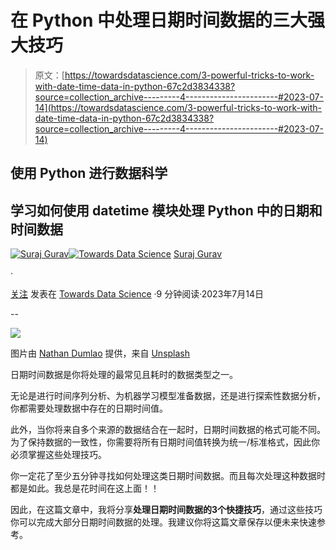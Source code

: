 # 在 Python 中处理日期时间数据的三大强大技巧

> 原文：[https://towardsdatascience.com/3-powerful-tricks-to-work-with-date-time-data-in-python-67c2d3834338?source=collection_archive---------4-----------------------#2023-07-14](https://towardsdatascience.com/3-powerful-tricks-to-work-with-date-time-data-in-python-67c2d3834338?source=collection_archive---------4-----------------------#2023-07-14)

## 使用 Python 进行数据科学

## 学习如何使用 datetime 模块处理 Python 中的日期和时间数据

[](https://medium.com/@17.rsuraj?source=post_page-----67c2d3834338--------------------------------)[![Suraj Gurav](../Images/f5dca32861f8c1c428e66fbe2174c04b.png)](https://medium.com/@17.rsuraj?source=post_page-----67c2d3834338--------------------------------)[](https://towardsdatascience.com/?source=post_page-----67c2d3834338--------------------------------)[![Towards Data Science](../Images/a6ff2676ffcc0c7aad8aaf1d79379785.png)](https://towardsdatascience.com/?source=post_page-----67c2d3834338--------------------------------) [Suraj Gurav](https://medium.com/@17.rsuraj?source=post_page-----67c2d3834338--------------------------------)

·

[关注](https://medium.com/m/signin?actionUrl=https%3A%2F%2Fmedium.com%2F_%2Fsubscribe%2Fuser%2F1fdda183cca2&operation=register&redirect=https%3A%2F%2Ftowardsdatascience.com%2F3-powerful-tricks-to-work-with-date-time-data-in-python-67c2d3834338&user=Suraj+Gurav&userId=1fdda183cca2&source=post_page-1fdda183cca2----67c2d3834338---------------------post_header-----------) 发表在 [Towards Data Science](https://towardsdatascience.com/?source=post_page-----67c2d3834338--------------------------------) ·9 分钟阅读·2023年7月14日[](https://medium.com/m/signin?actionUrl=https%3A%2F%2Fmedium.com%2F_%2Fvote%2Ftowards-data-science%2F67c2d3834338&operation=register&redirect=https%3A%2F%2Ftowardsdatascience.com%2F3-powerful-tricks-to-work-with-date-time-data-in-python-67c2d3834338&user=Suraj+Gurav&userId=1fdda183cca2&source=-----67c2d3834338---------------------clap_footer-----------)

--

[](https://medium.com/m/signin?actionUrl=https%3A%2F%2Fmedium.com%2F_%2Fbookmark%2Fp%2F67c2d3834338&operation=register&redirect=https%3A%2F%2Ftowardsdatascience.com%2F3-powerful-tricks-to-work-with-date-time-data-in-python-67c2d3834338&source=-----67c2d3834338---------------------bookmark_footer-----------)![](../Images/63596805f41357087220097558b71bbd.png)

图片由 [Nathan Dumlao](https://unsplash.com/@nate_dumlao?utm_source=unsplash&utm_medium=referral&utm_content=creditCopyText) 提供，来自 [Unsplash](https://unsplash.com/photos/Y3AqmbmtLQI?utm_source=unsplash&utm_medium=referral&utm_content=creditCopyText)

日期时间数据是你将处理的最常见且耗时的数据类型之一。

无论是进行时间序列分析、为机器学习模型准备数据，还是进行探索性数据分析，你都需要处理数据中存在的日期时间值。

此外，当你将来自多个来源的数据结合在一起时，日期时间数据的格式可能不同。为了保持数据的一致性，你需要将所有日期时间值转换为统一/标准格式，因此你必须掌握这些处理技巧。

你一定花了至少五分钟寻找如何处理这类日期时间数据。而且每次处理这种数据时都是如此。我总是花时间在这上面！！

因此，在这篇文章中，我将分享**处理日期时间数据的3个快捷技巧**，通过这些技巧你可以完成大部分日期时间数据的处理。我建议你将这篇文章保存以便未来快速参考。
